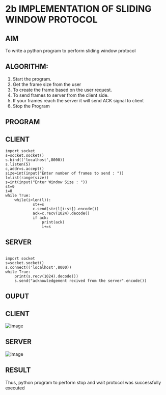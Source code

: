 # 2b IMPLEMENTATION OF SLIDING WINDOW PROTOCOL
## AIM
To write a python program to perform sliding window protocol 
## ALGORITHM:
1. Start the program.
2. Get the frame size from the user
3. To create the frame based on the user request.
4. To send frames to server from the client side.
5. If your frames reach the server it will send ACK signal to client
6. Stop the Program
## PROGRAM
## CLIENT
```
import socket 
s=socket.socket() 
s.bind(('localhost',8000)) 
s.listen(5) 
c,addr=s.accept() 
size=int(input("Enter number of frames to send : ")) 
l=list(range(size)) 
s=int(input("Enter Window Size : ")) 
st=0 
i=0 
while True: 
    while(i<len(l)): 
            st+=s 
            c.send(str(l[i:st]).encode()) 
            ack=c.recv(1024).decode() 
            if ack: 
                print(ack) 
                i+=s
```
## SERVER
```
 
import socket 
s=socket.socket() 
s.connect(('localhost',8000)) 
while True:    
    print(s.recv(1024).decode()) 
    s.send("acknowledgement recived from the server".encode())  
```
## OUPUT
## CLIENT
![image](https://github.com/JayaAbirami/2b_SLIDING_WINDOW_PROTOCOL/assets/151487010/c4c91dfd-e969-4ad3-ad75-59fb46fe4624)

## SERVER 
![image](https://github.com/JayaAbirami/2b_SLIDING_WINDOW_PROTOCOL/assets/151487010/f6db3000-32c7-4d03-917d-e8084f265814)

## RESULT
Thus, python program to perform stop and wait protocol was successfully executed
